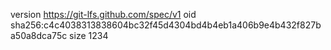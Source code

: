 version https://git-lfs.github.com/spec/v1
oid sha256:c4c4038313838604bc32f45d4304bd4b4eb1a406b9e4b432f827ba50a8dca75c
size 1234
